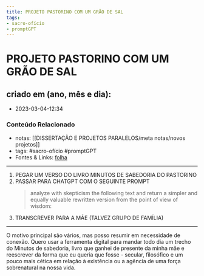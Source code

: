 ```yaml
---
title: PROJETO PASTORINO COM UM GRÃO DE SAL
tags:
- sacro-ofício
- promptGPT
---
```

# PROJETO PASTORINO COM UM GRÃO DE SAL

## criado em (ano, mês e dia): 
- 2023-03-04-12:34

### Conteúdo Relacionado
- notas: [[DISSERTAÇÃO E PROJETOS PARALELOS/meta notas/novos projetos]]
- tags: #sacro-ofício #promptGPT 
- Fontes & Links: [folha](https://www1.folha.uol.com.br/folha/livrariadafolha/825139-ha-cem-anos-nascia-carlos-torres-pastorino-autor-de-minutos-de-sabedoria.shtml)
---
1. PEGAR UM VERSO DO LIVRO MINUTOS DE SABEDORIA DO PASTORINO
2. PASSAR PARA  CHATGPT COM O SEGUINTE PROMPT
   >analyze with skepticism the following text and return a simpler and equally valuable rewritten version from the point of view of wisdom:
3. TRANSCREVER PARA A MÃE (TALVEZ GRUPO DE FAMÍLIA)

---
O motivo principal são vários, mas posso resumir em necessidade de conexão. Quero usar a ferramenta digital para mandar todo dia um trecho do Minutos de sabedoria, livro que ganhei de presente da minha mãe e reescrever da forma que eu queria que fosse - secular, filosófico e um pouco mais cética em relação à existência ou a agência de uma força sobrenatural na nossa vida.